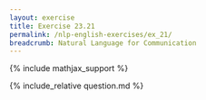 ```yaml
---
layout: exercise
title: Exercise 23.21
permalink: /nlp-english-exercises/ex_21/
breadcrumb: Natural Language for Communication
---
```


{% include mathjax_support %}

<div><i class="arrow-up loader" data-chapter="nlp-english-exercises" data-exercise="ex_21" data-rating="0"></i></div>
{% include_relative question.md %}
